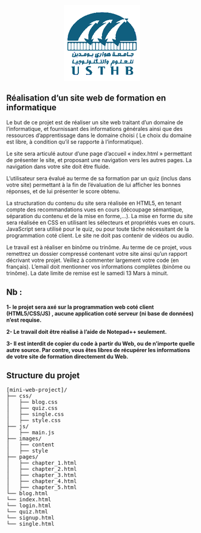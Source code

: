 <p align="center">
  <img width="200" height="200" src="https://raw.githubusercontent.com/ibrahimBougaoua/mini-web-project/main/images/logo.png?token=AJ62QTVRQKMN6JRJAT2EXW3AHJH4E">
</p>

## Réalisation d’un site web de formation en informatique

Le but de ce projet est de réaliser un site web traitant d’un domaine de l’informatique, et fournissant des informations générales ainsi que des ressources d’apprentissage dans le domaine choisi ( Le choix du domaine est libre, à condition qu’il se rapporte à l’informatique).

Le site sera articulé autour d’une page d’accueil « index.html » permettant de présenter le site, et proposant une navigation vers les autres pages. La navigation dans votre site doit être fluide.

L’utilisateur sera évalué au terme de sa formation par un quiz (inclus dans votre site) permettant à la fin de l’évaluation de lui afficher les bonnes réponses, et de lui présenter le score obtenu.

La structuration du contenu du site sera réalisée en HTML5, en tenant compte des recommandations vues en cours (découpage sémantique, séparation du contenu et de la mise en forme,…). La mise en forme du site sera réalisée en CSS en utilisant les sélecteurs et propriétés vues en cours. JavaScript sera utilisé pour le quiz, ou pour toute tâche nécessitant de la programmation coté client. Le site ne doit pas contenir de vidéos ou audio.

Le travail est à réaliser en binôme ou trinôme. Au terme de ce projet, vous remettrez un dossier compressé contenant votre site ainsi qu’un rapport décrivant votre projet. Veillez à commenter largement votre code (en français). L’email doit mentionner vos informations complètes (binôme ou trinôme). La date limite de remise est le samedi 13 Mars à minuit.


## Nb :

<b>1- le projet sera axé sur la programmation web coté client (HTML5/CSS/JS) , aucune application coté serveur (ni base de données) n’est requise.</b>

<b>2- Le travail doit être réalisé à l’aide de Notepad++ seulement.</b>

<b>3- Il est interdit de copier du code à partir du Web, ou de n’importe quelle autre source. Par contre, vous êtes libres de récupérer les informations de votre site de formation directement du Web.</b>

## Structure du projet

<pre>
[mini-web-project]/
├── css/
│   ├── blog.css
│   ├── quiz.css
│   ├── single.css
│   ├── style.css
├── js/
│   ├── main.js
├── images/
│   ├── content
│   ├── style
├── pages/
│   ├── chapter_1.html
│   ├── chapter_2.html
│   ├── chapter_3.html
│   ├── chapter_4.html
│   ├── chapter_5.html
└── blog.html
└── index.html
└── login.html
└── quiz.html
└── signup.html
└── single.html
</pre>